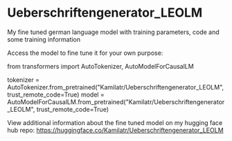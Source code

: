 # Ueberschriftengenerator_LEOLM
My fine tuned german language model with training parameters, code and some training information

Access the model to fine tune it for your own purpose: 

from transformers import AutoTokenizer, AutoModelForCausalLM

tokenizer = AutoTokenizer.from_pretrained("Kamilatr/Ueberschriftengenerator_LEOLM", trust_remote_code=True) model = AutoModelForCausalLM.from_pretrained("Kamilatr/Ueberschriftengenerator_LEOLM", trust_remote_code=True)

View additional information about the fine tuned model on my hugging face hub repo: https://huggingface.co/Kamilatr/Ueberschriftengenerator_LEOLM
